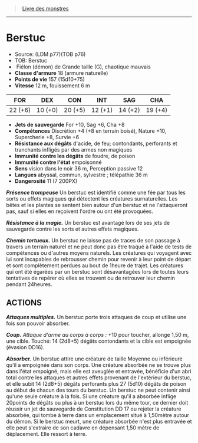 ﻿> [Livre des monstres](tome_of_beasts_old.md)

---

# Berstuc

- Source: (LDM p77)(TOB p76)
- TOB: Berstuc
-  Fiélon (démon) de Grande taille (G), chaotique mauvais
- **Classe d'armure** 18 (armure naturelle)
- **Points de vie** 157 (15d10+75)
- **Vitesse** 12 m, fouissement 6 m

|FOR|DEX|CON|INT|SAG|CHA|
|---|---|---|---|---|---|
|22 (+6)|10 (+0)|20 (+5)|12 (+1)|14 (+2)|19 (+4)|

- **Jets de sauvegarde** For +10, Sag +6, Cha +8
- **Compétences** Discrétion +4 (+8 en terrain boisé), Nature +10, Supercherie +8, Survie +6
- **Résistance aux dégâts** d'acide, de feu; contondants, perforants et tranchants infligés par des armes non magiques
- **Immunité contre les dégâts** de foudre, de poison
- **Immunité contre l'état** empoisonné
- **Sens** vision dans le noir 36 m, Perception passive 12
- **Langues** abyssal, commun, sylvestre ; télépathie 36 m
- **Dangerosité** 11 (7 200PX)

**_Présence trompeuse_** Un berstuc est identifié comme une fée par tous les sorts ou effets magiques qui détectent les créatures surnaturelles. Les bêtes et les plantes se sentent bien autour d'un berstuc et ne l'attaqueront pas, sauf si elles en reçoivent l'ordre ou ont été provoquées.

**_Résistance à la magie._** Un berstuc est avantagé lors de ses jets de sauvegarde contre les sorts et autres effets magiques.

**_Chemin tortueux._** Un berstuc ne laisse pas de traces de son passage à travers un terrain naturel et ne peut donc pas être traqué à l'aide de tests de compétences ou d'autres moyens naturels. Les créatures qui voyagent avec lui sont incapables de rebrousser chemin pour revenir à leur point de départ et sont complètement perdues au bout de 1heure de trajet. Les créatures qui ont été égarées par un berstuc sont désavantagées lors de toutes leurs tentatives de repérer où elles se trouvent ou de retrouver leur chemin pendant 24heures.

## ACTIONS

**_Attaques multiples._** Un berstuc porte trois attaques de coup et utilise une fois son pouvoir absorber.

**_Coup._** _Attaque d'arme au corps à corps :_ +10 pour toucher, allonge 1,50 m, une cible. Touché: 14 (2d8+5) dégâts contondants et la cible est empoignée (évasion DD16).

**_Absorber._** Un berstuc attire une créature de taille Moyenne ou inférieure qu'il a empoignée dans son corps. Une créature absorbée ne se trouve plus dans l'état empoigné, mais elle est aveuglée et entravée, bénéficie d'un abri total contre les attaques et autres effets provenant de l'extérieur du berstuc, et elle subit 14 (2d8+5) dégâts perforants plus 27 (5d10) dégâts de poison au début de chacun des tours du berstuc. Un berstuc ne peut contenir ainsi qu'une seule créature à la fois. Si une créature qu'il a absorbée inflige 20points de dégâts ou plus à un berstuc lors du même tour, ce dernier doit réussir un jet de sauvegarde de Constitution DD 17 ou rejeter la créature absorbée, qui tombe à terre dans un emplacement situé à 1,50mètre autour du démon. Si le berstuc meurt, une créature absorbée n'est plus entravée et elle peut s'extraire de son cadavre en dépensant 1,50 mètre de déplacement. Elle ressort à terre.

